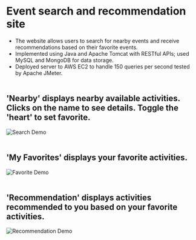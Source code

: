 # Event search and recommendation site

- The website allows users to search for nearby events and receive recommendations based on their favorite events. 
- Implemented using Java and Apache Tomcat with RESTful APIs; used MySQL and MongoDB for data storage. 
- Deployed server to AWS EC2 to handle 150 queries per second tested by Apache JMeter.
<br /><br />

## 'Nearby' displays nearby available activities. Clicks on the name to see details. Toggle the 'heart' to set favorite.

![Search Demo](demo/search.gif)
<br /><br />

## 'My Favorites' displays your favorite activities.

![Favorite Demo](demo/favorite.gif)
<br /><br />

## 'Recommendation' displays activities recommended to you based on your favorite activities.

![Recommendation Demo](demo/recommendation.gif)
